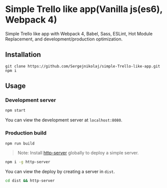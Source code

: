 # Simple Trello like app(Vanilla js(es6), Webpack 4)

Simple Trello like app with Webpack 4, Babel, Sass, ESLint, Hot Module Replacement, and development/production optimization.

## Installation

```
git clone https://github.com/Sergejnikolaj/simple-Trello-like-app.git
npm i
```

## Usage

### Development server

```bash
npm start
```

You can view the development server at `localhost:8080`.

### Production build

```bash
npm run build
```

> Note: Install [http-server](https://www.npmjs.com/package/http-server) globally to deploy a simple server.

```bash 
npm i -g http-server
```

You can view the deploy by creating a server in `dist`. 

```bash
cd dist && http-server
```

